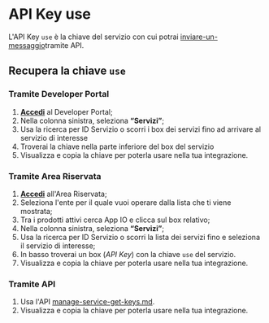 # API Key use

L'API Key `use` è la chiave del servizio con cui potrai [inviare-un-messaggio](../../inviare-un-messaggio/ "mention")tramite API.&#x20;

## Recupera la chiave `use`

### Tramite Developer Portal

1. [**Accedi**](https://developer.io.italia.it/) al Developer Portal;
2. Nella colonna sinistra, seleziona **“Servizi”**;
3. Usa la ricerca per ID Servizio o scorri i box dei servizi fino ad arrivare al servizio di interesse
4. Troverai la chiave nella parte inferiore del box del servizio
5. Visualizza e copia la chiave per poterla usare nella tua integrazione.

### Tramite Area Riservata

1. [**Accedi**](https://selfcare.pagopa.it/) all'Area Riservata;
2. Seleziona l'ente per il quale vuoi operare dalla lista che ti viene mostrata;
3. Tra i prodotti attivi cerca App IO e clicca sul box relativo;
4. Nella colonna sinistra, seleziona **“Servizi”**;
5. Usa la ricerca per ID Servizio o scorri la lista dei servizi fino e seleziona il servizio di interesse;
6. In basso troverai un box (_API Key_) con la chiave `use` del servizio.
7. Visualizza e copia la chiave per poterla usare nella tua integrazione.

### Tramite API

1. Usa l'API [manage-service-get-keys.md](../../../api-e-specifiche/api-servizi/manage-service-get-keys.md "mention").
2. Visualizza e copia la chiave per poterla usare nella tua integrazione.
